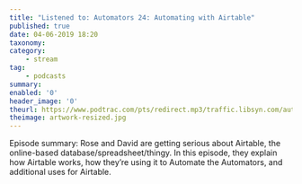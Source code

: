 ```yaml
---
title: "Listened to: Automators 24: Automating with Airtable"
published: true
date: 04-06-2019 18:20
taxonomy:
category:
	- stream
tag:
	- podcasts
summary:
enabled: '0'
header_image: '0'
theurl: https://www.podtrac.com/pts/redirect.mp3/traffic.libsyn.com/automatorsrelay/automators024.mp3
theimage: artwork-resized.jpg
--- 
```

Episode summary: Rose and David are getting serious about Airtable, the online-based database/spreadsheet/thingy. In this episode, they explain how Airtable works, how they’re using it to Automate the Automators, and additional uses for Airtable.
